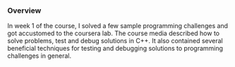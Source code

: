 ### Overview

In week 1 of the course, I solved a few sample programming challenges and got accustomed to the coursera lab. The course media described how to solve problems, test and debug solutions in C++. It also contained several beneficial techniques for testing and debugging solutions to programming challenges in general. 
